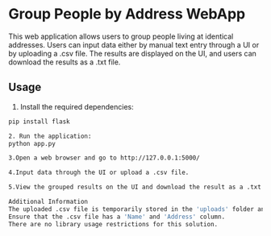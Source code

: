 # Group People by Address WebApp

This web application allows users to group people living at identical addresses. Users can input data either by manual text entry through a UI or by uploading a .csv file. The results are displayed on the UI, and users can download the results as a .txt file.

## Usage

1. Install the required dependencies:

```bash
pip install flask

2. Run the application:
python app.py

3.Open a web browser and go to http://127.0.0.1:5000/

4.Input data through the UI or upload a .csv file.

5.View the grouped results on the UI and download the result as a .txt file.

Additional Information
The uploaded .csv file is temporarily stored in the 'uploads' folder and is removed after processing.
Ensure that the .csv file has a 'Name' and 'Address' column.
There are no library usage restrictions for this solution.
